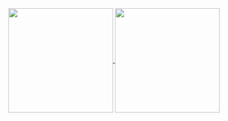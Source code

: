 <a href="https://github.com/SSARCandy?tab=repositories">
  <img align="center" height="210px" src="https://github-readme-stats.ssarcandy.vercel.app/api/top-langs?username=ssarcandy&layout=compact&hide=jupyter+notebook,TeX,HTML,css&hide_border=true" />
</a>
<a href="https://github.com/SSARCandy">
  <img align="center" height="210px" src="https://github-readme-stats.ssarcandy.vercel.app/api/?username=ssarcandy&show_icons=true&hide_border=true&hide_rank=true&count_private=true" />
</a>
